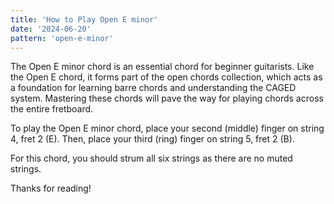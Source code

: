 ```yaml
---
title: 'How to Play Open E minor'
date: '2024-06-20'
pattern: 'open-e-minor'
---
```


The Open E minor chord is an essential chord for beginner guitarists. Like the Open E chord, it forms part of the open chords collection, which acts as a foundation for learning barre chords and understanding the CAGED system. Mastering these chords will pave the way for playing chords across the entire fretboard.

To play the Open E minor chord, place your second (middle) finger on string 4, fret 2 (E). Then, place your third (ring) finger on string 5, fret 2 (B).

For this chord, you should strum all six strings as there are no muted strings.

Thanks for reading!